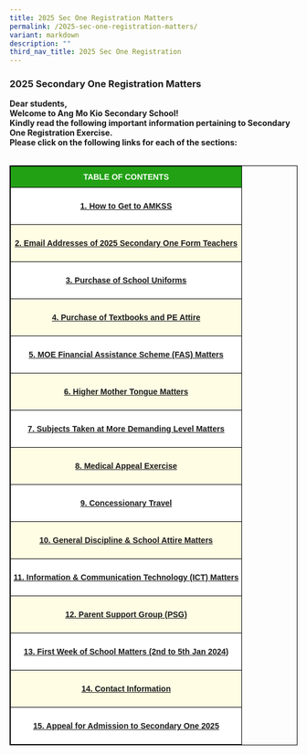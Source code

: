```yaml
---
title: 2025 Sec One Registration Matters
permalink: /2025-sec-one-registration-matters/
variant: markdown
description: ""
third_nav_title: 2025 Sec One Registration
---
```

<h3>2025 Secondary One Registration Matters</h3>
<p><strong>Dear students, <br>
	Welcome to Ang Mo Kio Secondary School!<br>Kindly read the following important information pertaining to Secondary One Registration Exercise. <br>Please click on the following links for each of the sections:</strong>
</p>
<style type="text/css">
.tg  {border-collapse:collapse;border-spacing:0;}
.tg td{border-color:black;border-style:solid;border-width:1px;font-family:Arial, sans-serif;font-size:16px;
  overflow:hidden;padding:10px 5px;word-break:normal;}
.tg th{border-color:black;border-style:solid;border-width:1px;font-family:Arial, sans-serif;font-size:16px;
  font-weight:normal;overflow:hidden;padding:10px 5px;word-break:normal;}
.tg .tg-tlx9{background-color:#FFF;color:#333;text-align:center;vertical-align:top}
.tg .tg-nk7v{background-color:#EEE;color:#444;text-align:center;vertical-align:top}
.tg .tg-x2e3{background-color:#FFFDE4;color:#444;text-align:center;vertical-align:middle}
</style>
<style type="text/css">
.tg  {border-collapse:collapse;border-spacing:0;}
.tg td{border-color:black;border-style:solid;border-width:1px;font-family:Arial, sans-serif;font-size:14px;
  overflow:hidden;padding:10px 5px;word-break:normal;}
.tg th{border-color:black;border-style:solid;border-width:1px;font-family:Arial, sans-serif;font-size:14px;
  font-weight:normal;overflow:hidden;padding:10px 5px;word-break:normal;}
.tg .tg-xn89{background-color:#22A114;color:#FBFFFA;font-weight:bold;text-align:center;vertical-align:middle}
.tg .tg-s6uv{background-color:#FBFFFA;color:#222;text-align:center;vertical-align:middle}
</style>
<table class="tg">
<tbody>
</tbody></table>
<table class="tg" style="border: 1px solid black">
	<thead>
  <tr>
    <th class="tg-xn89" colspan="3"><span style="color:#FBFFFA;background-color:#22A114">TABLE OF CONTENTS</span></th>
   
  </tr>
</thead>
<thead>
	  <tr style="border: 1px solid black">
    <th class="tg-tlx9" colspan="5" style="border: 1px solid black"><span style="font-weight:normal"><p><b><a href="/how-to-get-to-amkss/">1. How to Get to AMKSS</a></b></p></span></th>
  </tr>
</thead>
<tbody>
  <tr style="border: 1px solid black">
    <td class="tg-x2e3" colspan="5" style="border: 1px solid black"><span style="color:#444;background-color:#EEE"><p><b><a href="/email-addresses-of-2025-secondary-one-form-teachers/">2.	Email Addresses of 2025 Secondary One Form Teachers</a></b></p></span></td>
  </tr>  
</tbody>
	<thead>
  <tr style="border: 1px solid black">
    <th class="tg-tlx9" colspan="5" style="border: 1px solid black"><span style="font-weight:normal"><p><b><a href="/purchase-of-school-uniforms/">3.	Purchase of School Uniforms</a></b></p></span></th>
  </tr>
</thead>
	<tbody>
  <tr style="border: 1px solid black">
    <td class="tg-x2e3" colspan="5" style="border: 1px solid black"><span style="color:#444;background-color:#EEE"><p><b><a href="/purchase-of-textbooks-and-pe-attire/">4.	Purchase of Textbooks and PE Attire</a></b></p></span></td>
  </tr>  
</tbody>
	<thead>
  <tr style="border: 1px solid black">
    <th class="tg-tlx9" colspan="5" style="border: 1px solid black"><span style="font-weight:normal"><p><b><a href="/moe-financial-assistance-scheme-fas-matters/">5.	MOE Financial Assistance Scheme (FAS) Matters</a></b></p></span></th>
  </tr>
</thead>
	<tbody>
  <tr style="border: 1px solid black">
    <td class="tg-x2e3" colspan="5" style="border: 1px solid black"><span style="color:#444;background-color:#EEE"><p><b><a href="/higher-mother-tongue-matters/">6.	Higher Mother Tongue Matters</a></b></p></span></td>
  </tr>  
</tbody>
	<thead>
  <tr style="border: 1px solid black">
    <th class="tg-tlx9" colspan="5" style="border: 1px solid black"><span style="font-weight:normal"><p><b><a href="/subjects-taken-at-more-demanding-level-matters/">7.	Subjects Taken at More Demanding Level Matters</a></b></p></span></th>
  </tr>
</thead>
	<tbody>
  <tr style="border: 1px solid black">
    <td class="tg-x2e3" colspan="5" style="border: 1px solid black"><span style="color:#444;background-color:#EEE"><p><b><a href="/medical-appeal-exercise/">8.	Medical Appeal Exercise</a></b></p></span></td>
  </tr>  
</tbody>
	<thead>
  <tr style="border: 1px solid black">
    <th class="tg-tlx9" colspan="5" style="border: 1px solid black"><span style="font-weight:normal"><p><b><a href="/concessionary-travel/">9.	Concessionary Travel</a></b></p></span></th>
  </tr>
</thead>
	<tbody>
  <tr style="border: 1px solid black">
    <td class="tg-x2e3" colspan="5" style="border: 1px solid black"><span style="color:#444;background-color:#EEE"><p><b><a href="/general-discipline-school-attire-matters/">10.	General Discipline &amp; School Attire Matters
</a></b></p></span></td>
  </tr>  
		 <tr style="border: 1px solid black">
    <th class="tg-tlx9" colspan="5" style="border: 1px solid black"><span style="font-weight:normal"><p><b><a href="/information-communication-technology-ict-matters/">11.	Information &amp; Communication Technology (ICT) Matters</a></b></p></span></th>
  </tr>
		<tr style="border: 1px solid black">
    <td class="tg-x2e3" colspan="5" style="border: 1px solid black"><span style="color:#444;background-color:#EEE"><p><b><a href="/parent-support-group-psg/">12.	Parent Support Group (PSG)
</a></b></p></span></td>
  </tr>
		<tr style="border: 1px solid black">
    <th class="tg-tlx9" colspan="5" style="border: 1px solid black"><span style="font-weight:normal"><p><b><a href="/secondary-one-orientation-programme-2nd-to-10th-jan-2025/">13.	First Week of School Matters (2nd to 5th Jan 2024)</a></b></p></span></th>
  </tr>
		<tr style="border: 1px solid black">
    <th class="tg-x2e3" colspan="5" style="border: 1px solid black"><span style="font-weight:normal"><p><b><a href="/contact-information/">14.	Contact Information</a></b></p></span></th>
  </tr>
		<tr style="border: 1px solid black">
    <td class="tg-tlx9" colspan="5" style="border: 1px solid black"><span style="color:#444;background-color:#EEE"><p><b><a href="/appeal-for-admission-to-secondary-one-2025/">15.	Appeal for Admission to Secondary One 2025
</a></b></p></span></td>
  </tr>
			
		
</tbody>	
</table>
